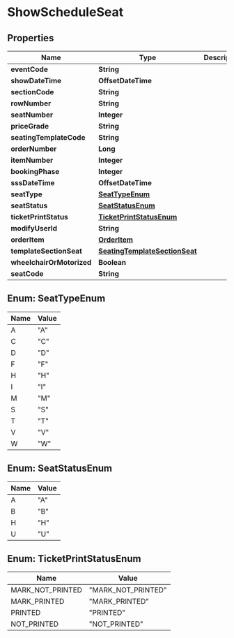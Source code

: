 

# ShowScheduleSeat


## Properties

| Name | Type | Description | Notes |
|------------ | ------------- | ------------- | -------------|
|**eventCode** | **String** |  |  |
|**showDateTime** | **OffsetDateTime** |  |  |
|**sectionCode** | **String** |  |  |
|**rowNumber** | **String** |  |  |
|**seatNumber** | **Integer** |  |  [optional] |
|**priceGrade** | **String** |  |  |
|**seatingTemplateCode** | **String** |  |  [optional] |
|**orderNumber** | **Long** |  |  [optional] |
|**itemNumber** | **Integer** |  |  [optional] |
|**bookingPhase** | **Integer** |  |  [optional] |
|**sssDateTime** | **OffsetDateTime** |  |  [optional] |
|**seatType** | [**SeatTypeEnum**](#SeatTypeEnum) |  |  [optional] |
|**seatStatus** | [**SeatStatusEnum**](#SeatStatusEnum) |  |  [optional] |
|**ticketPrintStatus** | [**TicketPrintStatusEnum**](#TicketPrintStatusEnum) |  |  [optional] |
|**modifyUserId** | **String** |  |  [optional] |
|**orderItem** | [**OrderItem**](OrderItem.md) |  |  [optional] |
|**templateSectionSeat** | [**SeatingTemplateSectionSeat**](SeatingTemplateSectionSeat.md) |  |  [optional] |
|**wheelchairOrMotorized** | **Boolean** |  |  [optional] |
|**seatCode** | **String** |  |  [optional] |



## Enum: SeatTypeEnum

| Name | Value |
|---- | -----|
| A | &quot;A&quot; |
| C | &quot;C&quot; |
| D | &quot;D&quot; |
| F | &quot;F&quot; |
| H | &quot;H&quot; |
| I | &quot;I&quot; |
| M | &quot;M&quot; |
| S | &quot;S&quot; |
| T | &quot;T&quot; |
| V | &quot;V&quot; |
| W | &quot;W&quot; |



## Enum: SeatStatusEnum

| Name | Value |
|---- | -----|
| A | &quot;A&quot; |
| B | &quot;B&quot; |
| H | &quot;H&quot; |
| U | &quot;U&quot; |



## Enum: TicketPrintStatusEnum

| Name | Value |
|---- | -----|
| MARK_NOT_PRINTED | &quot;MARK_NOT_PRINTED&quot; |
| MARK_PRINTED | &quot;MARK_PRINTED&quot; |
| PRINTED | &quot;PRINTED&quot; |
| NOT_PRINTED | &quot;NOT_PRINTED&quot; |



